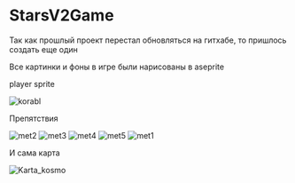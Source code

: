 # StarsV2Game
Так как прошлый проект перестал обновляться на гитхабе, то пришлось создать еще один

Все картинки и фоны в игре были нарисованы в aseprite

player sprite

![korabl](https://user-images.githubusercontent.com/71076236/120964749-24744e80-c7a7-11eb-8150-f674e823a1b5.png)

Препятствия

![met2](https://user-images.githubusercontent.com/71076236/120964798-3524c480-c7a7-11eb-9c0f-d8588fc52837.png)
![met3](https://user-images.githubusercontent.com/71076236/120964802-36ee8800-c7a7-11eb-8ac4-e713e248a542.png)
![met4](https://user-images.githubusercontent.com/71076236/120964805-38b84b80-c7a7-11eb-8c8a-2b5c9f9ce74f.png)
![met5](https://user-images.githubusercontent.com/71076236/120964811-3b1aa580-c7a7-11eb-8f5d-0cd5667468cb.png)
![met1](https://user-images.githubusercontent.com/71076236/120964816-3ce46900-c7a7-11eb-978b-7e762f4849dc.png)

И сама карта

![Karta_kosmo](https://user-images.githubusercontent.com/71076236/120964855-4ff73900-c7a7-11eb-82f6-134820d295f0.png)


